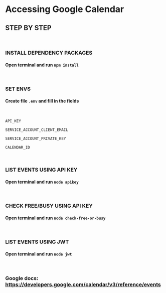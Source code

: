 # **Accessing Google Calendar**

## **STEP BY STEP**

<br/>

### **INSTALL DEPENDENCY PACKAGES**
#### Open terminal and run `npm install`

<br/>

### **SET ENVS**
 #### Create file `.env` and fill in the fields
 <br/>

 `API_KEY`

  `SERVICE_ACCOUNT_CLIENT_EMAIL`

  `SERVICE_ACCOUNT_PRIVATE_KEY`

  `CALENDAR_ID`
  
<br />

### **LIST EVENTS USING API KEY**
#### Open terminal and run `node apikey`

<br />

### **CHECK FREE/BUSY USING API KEY**
#### Open terminal and run `node check-free-or-busy`

<br />

### **LIST EVENTS USING JWT**
#### Open terminal and run `node jwt`

<br/>

### **Google docs**: https://developers.google.com/calendar/v3/reference/events